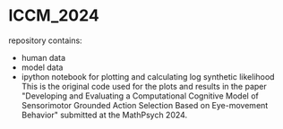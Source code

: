 # ICCM_2024
repository contains:
- human data
- model data
- ipython notebook for plotting and calculating log synthetic likelihood
This is the original code used for the plots and results in the paper "Developing and Evaluating a Computational Cognitive Model of Sensorimotor
Grounded Action Selection Based on Eye-movement Behavior" submitted at the MathPsych 2024.

